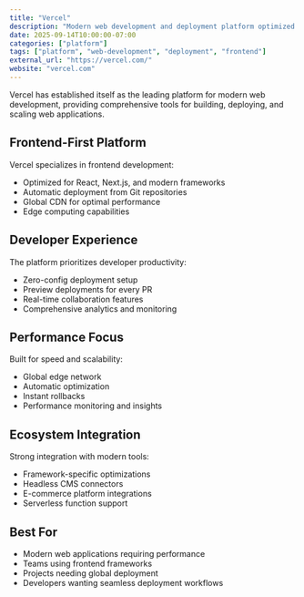```yaml
---
title: "Vercel"
description: "Modern web development and deployment platform optimized for frontend frameworks"
date: 2025-09-14T10:00:00-07:00
categories: ["platform"]
tags: ["platform", "web-development", "deployment", "frontend"]
external_url: "https://vercel.com/"
website: "vercel.com"
---
```


Vercel has established itself as the leading platform for modern web development, providing comprehensive tools for building, deploying, and scaling web applications.

## Frontend-First Platform

Vercel specializes in frontend development:

- Optimized for React, Next.js, and modern frameworks
- Automatic deployment from Git repositories
- Global CDN for optimal performance
- Edge computing capabilities

## Developer Experience

The platform prioritizes developer productivity:

- Zero-config deployment setup
- Preview deployments for every PR
- Real-time collaboration features
- Comprehensive analytics and monitoring

## Performance Focus

Built for speed and scalability:

- Global edge network
- Automatic optimization
- Instant rollbacks
- Performance monitoring and insights

## Ecosystem Integration

Strong integration with modern tools:

- Framework-specific optimizations
- Headless CMS connectors
- E-commerce platform integrations
- Serverless function support

## Best For

- Modern web applications requiring performance
- Teams using frontend frameworks
- Projects needing global deployment
- Developers wanting seamless deployment workflows